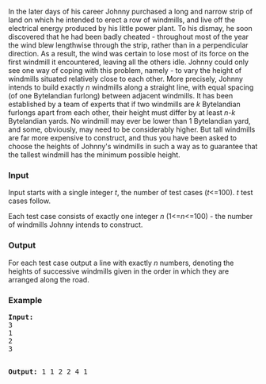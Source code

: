 <p>In the later days of his career Johnny purchased a long and narrow strip of land on which he intended to erect a row of windmills, and live off the electrical energy produced by his little power plant. To his dismay, he soon discovered that he had been badly cheated - throughout most of the year the wind blew lengthwise through the strip, rather than in a perpendicular direction. As a result, the wind was certain to lose most of its force on the first windmill it encountered, leaving all the others idle. Johnny could only see one way of coping with this problem, namely - to vary the height of windmills situated relatively close to each other. More precisely, Johnny intends to build exactly <em>n</em> windmills along a straight line, with equal spacing (of one Bytelandian furlong) between adjacent windmills. It has been established by a team of experts that if two windmills are <em>k</em> Bytelandian furlongs apart from each other, their height must differ by at least <em>n-k</em> Bytelandian yards. No windmill may ever be lower than 1 Bytelandian yard, and some, obviously, may need to be considerably higher. But tall windmills are far more expensive to construct, and thus you have been asked to choose the heights of Johnny's windmills in such a way as to guarantee that the tallest windmill has the minimum possible height.</p>
<h3>Input</h3>
<p>Input starts with a single integer <em>t</em>, the number of test cases (<em>t</em>&lt;=100). <em>t</em> test cases follow.</p>
<p>Each test case consists of exactly one integer <em>n</em> (1&lt;=<em>n</em>&lt;=100) - the number of windmills Johnny intends to construct.</p>
<h3>Output</h3>
<p>For each test case output a line with exactly <em>n</em> numbers, denoting the heights of successive windmills given in the order in which they are arranged along the road.</p>
<h3>Example</h3>
<pre><strong>Input:</strong>
3
1
2
3

<strong>Output:</strong>
1
1 2
2 4 1
</pre>